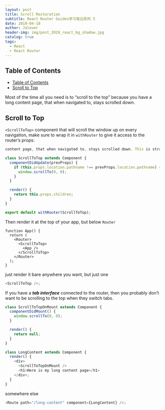```yaml
---
layout: post
title: Scroll Restoration
subtitle: React Router Guides学习笔记系列 5
date: 2019-04-10
author: Jalever
header-img: img/post_2019_react_bg_shadow.jpg
catalog: true
tags:
  - React
  - React Router
---
```



## Table of Contents
- [Table of Contents](#table-of-contents)
- [Scroll to Top](#scroll-to-top)




Most of the time all you need is to “scroll to the top” because you have a long content page, that when navigated to, stays scrolled down.
## Scroll to Top
`<ScrollToTop>` component that will scroll the window up on every navigation, make sure to wrap it in `withRouter` to give it access to the router’s props:
```javascript
content page, that when navigated to, stays scrolled down. This is straightforward to handle with a <ScrollToTop> component that will scroll the window up on every navigation, make sure to wrap it in withRouter to give it access to the router’s props:

class ScrollToTop extends Component {
  componentDidUpdate(prevProps) {
    if (this.props.location.pathname !== prevProps.location.pathname) {
      window.scrollTo(0, 0);
    }
  }

  render() {
    return this.props.children;
  }
}

export default withRouter(ScrollToTop);

```
Then render it at the top of your app, but below `Router`
```javascipt
function App() {
  return (
    <Router>
      <ScrollToTop>
        <App />
      </ScrollToTop>
    </Router>
  );
}
```
just render it bare anywhere you want, but just one
```javascript
<ScrollToTop />;
```
If you have a ***tab interface*** connected to the router, then you probably don’t want to be scrolling to the top when they switch tabs. 
```javascript
class ScrollToTopOnMount extends Component {
  componentDidMount() {
    window.scrollTo(0, 0);
  }

  render() {
    return null;
  }
}

class LongContent extends Component {
  render() {
    <div>
      <ScrollToTopOnMount />
      <h1>Here is my long content page</h1>
    </div>;
  }
}
```
somewhere else
```javascript
<Route path="/long-content" component={LongContent} />;

```

